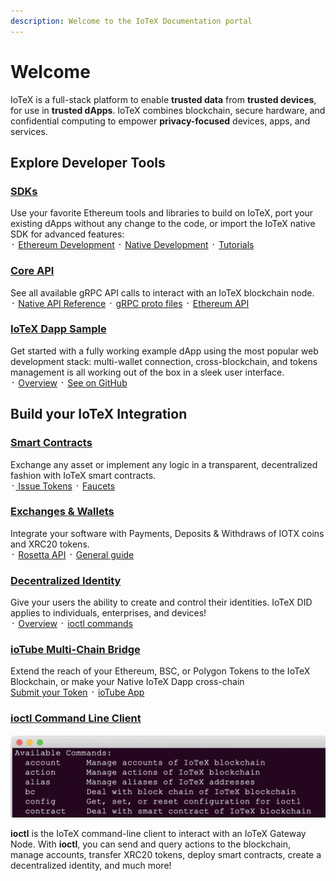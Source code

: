 ```yaml
---
description: Welcome to the IoTeX Documentation portal
---
```


# Welcome

IoTeX is a full-stack platform to enable **trusted data** from **trusted devices**, for use in **trusted dApps**. IoTeX combines blockchain, secure hardware, and confidential computing to empower **privacy-focused** devices, apps, and services.

## Explore Developer Tools <a id="part2"></a>

### [SDKs](iotex-antenna-sdk/)

Use your favorite Ethereum tools and libraries to build on IoTeX, port your existing dApps without any change to the code, or import the IoTeX native SDK for advanced features:  
᛫ [Ethereum Development](ethereum-copmpatibility/) ᛫ [Native Development](iotex-antenna-sdk/) ᛫ [Tutorials](smart-contracts/)

### [Core API](reference/node-core-api-grpc.md)

See all available gRPC API calls to interact with an IoTeX blockchain node.  
᛫ [Native API Reference](reference/node-core-api-grpc.md) ᛫ [gRPC proto files](https://github.com/iotexproject/iotex-proto) ᛫ [Ethereum API](reference/babel-web3-api.md)

### [IoTeX Dapp Sample](get-started/iotex-dapp-starter.md)

Get started with a fully working example dApp using the most popular web development stack: multi-wallet connection, cross-blockchain, and tokens management is all working out of the box in a sleek user interface.   
᛫ [Overview](get-started/iotex-dapp-starter.md) ᛫ [See on GitHub ](https://github.com/iotexproject/iotex-dapp-sample-v2)

## Build your IoTeX Integration

### [Smart Contracts](smart-contracts/)

Exchange any asset or implement any logic in a transparent, decentralized fashion with IoTeX smart contracts.   
᛫[ ](https://ide.iotex.io/)[Issue Tokens](smart-contracts/introduction/) ᛫ [Faucets](get-started/iotx-faucets.md)

### [Exchanges & Wallets](more-resources/exchange-integration/general-guide.md)

Integrate your software with Payments, Deposits & Withdraws of IOTX coins and XRC20 tokens.  
᛫ [Rosetta API](more-resources/exchange-integration/rosetta-api.md) ᛫ [General guide](more-resources/exchange-integration/)

### [Decentralized Identity](middleware-1/decentralized-identity/)

Give your users the ability to create and control their identities. IoTeX DID applies to individuals, enterprises, and devices!  
᛫ [Overview](https://docs.iotex.io/developer/did/overview.html) ᛫ [ioctl commands](https://docs.iotex.io/developer/ioctl/did.html)

### [ioTube Multi-Chain Bridge](https://tube.iotex.io)

Extend the reach of your Ethereum, BSC, or Polygon Tokens to the IoTeX Blockchain, or make your Native IoTeX Dapp cross-chain   
[Submit your Token](https://github.com/iotexproject/ioTube/issues/new?assignees=guo&labels=Token-Pending-Review&template=iotube-new-token-submission.md&title=) ᛫ [ioTube App ](https://tube.iotex.io/)

### [ioctl Command Line Client](reference/ioctl-cli-reference/)

![](.gitbook/assets/image%20%286%29.png)

**ioctl** is the IoTeX command-line client to interact with an IoTeX Gateway Node. With **ioctl**, you can send and query actions to the blockchain, manage accounts, transfer XRC20 tokens, deploy smart contracts, create a decentralized identity, and much more!

